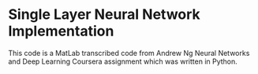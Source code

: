 # Single Layer Neural Network Implementation

This code is a MatLab transcribed code from Andrew Ng Neural Networks and Deep Learning Coursera assignment which was written in Python.